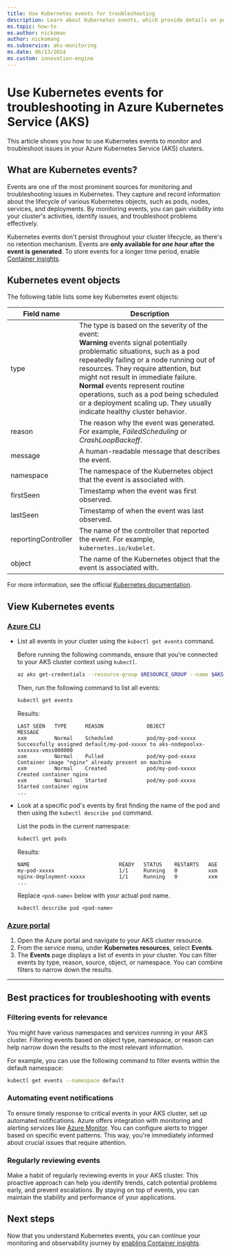 ```yaml
---
title: Use Kubernetes events for troubleshooting
description: Learn about Kubernetes events, which provide details on pods, nodes, and other Kubernetes objects.
ms.topic: how-to
ms.author: nickoman
author: nickomang
ms.subservice: aks-monitoring
ms.date: 06/13/2024
ms.custom: innovation-engine
---
```


# Use Kubernetes events for troubleshooting in Azure Kubernetes Service (AKS)

This article shows you how to use Kubernetes events to monitor and troubleshoot issues in your Azure Kubernetes Service (AKS) clusters.

## What are Kubernetes events?

Events are one of the most prominent sources for monitoring and troubleshooting issues in Kubernetes. They capture and record information about the lifecycle of various Kubernetes objects, such as pods, nodes, services, and deployments. By monitoring events, you can gain visibility into your cluster's activities, identify issues, and troubleshoot problems effectively.

Kubernetes events don't persist throughout your cluster lifecycle, as there's no retention mechanism. Events are **only available for *one hour* after the event is generated**. To store events for a longer time period, enable [Container insights][container-insights].

## Kubernetes event objects

The following table lists some key Kubernetes event objects:

|Field name|Description|
|----------|------------|
|type |The type is based on the severity of the event:<br/>**Warning** events signal potentially problematic situations, such as a pod repeatedly failing or a node running out of resources. They require attention, but might not result in immediate failure.<br/>**Normal** events represent routine operations, such as a pod being scheduled or a deployment scaling up. They usually indicate healthy cluster behavior.|
|reason|The reason why the event was generated. For example, *FailedScheduling* or *CrashLoopBackoff*.|
|message|A human-readable message that describes the event.|
|namespace|The namespace of the Kubernetes object that the event is associated with.|
|firstSeen|Timestamp when the event was first observed.|
|lastSeen|Timestamp of when the event was last observed.|
|reportingController|The name of the controller that reported the event. For example, `kubernetes.io/kubelet`.|
|object|The name of the Kubernetes object that the event is associated with.|

For more information, see the official [Kubernetes documentation][k8s-events].

## View Kubernetes events

### [Azure CLI](#tab/azure-cli)

* List all events in your cluster using the `kubectl get events` command.

    Before running the following commands, ensure that you're connected to your AKS cluster context using `kubectl`. 

    ```bash
    az aks get-credentials --resource-group $RESOURCE_GROUP --name $AKS_CLUSTER --overwrite-existing
    ```

    Then, run the following command to list all events:

    ```bash
    kubectl get events
    ```

    Results:

    <!-- expected_similarity=0.3 -->

    ```output
    LAST SEEN   TYPE      REASON              OBJECT                      MESSAGE
    xxm         Normal    Scheduled           pod/my-pod-xxxxx            Successfully assigned default/my-pod-xxxxx to aks-nodepoolxx-xxxxxxx-vmss000000
    xxm         Normal    Pulled              pod/my-pod-xxxxx            Container image "nginx" already present on machine
    xxm         Normal    Created             pod/my-pod-xxxxx            Created container nginx
    xxm         Normal    Started             pod/my-pod-xxxxx            Started container nginx
    ...
    ```

* Look at a specific pod's events by first finding the name of the pod and then using the `kubectl describe pod` command.

    List the pods in the current namespace:

    ```bash
    kubectl get pods
    ```

    Results:

    <!-- expected_similarity=0.3 -->

    ```output
    NAME                             READY   STATUS    RESTARTS   AGE
    my-pod-xxxxx                     1/1     Running   0          xxm
    nginx-deployment-xxxxx           1/1     Running   0          xxm
    ...
    ```

    Replace `<pod-name>` below with your actual pod name.

    ```shell
    kubectl describe pod <pod-name>
    ```

### [Azure portal](#tab/azure-portal)

1. Open the Azure portal and navigate to your AKS cluster resource.
1. From the service menu, under **Kubernetes resources**, select **Events**.
1. The **Events** page displays a list of events in your cluster. You can filter events by type, reason, source, object, or namespace. You can combine filters to narrow down the results.

---

## Best practices for troubleshooting with events

### Filtering events for relevance

You might have various namespaces and services running in your AKS cluster. Filtering events based on object type, namespace, or reason can help narrow down the results to the most relevant information.

For example, you can use the following command to filter events within the default namespace:

```bash
kubectl get events --namespace default
```

### Automating event notifications

To ensure timely response to critical events in your AKS cluster, set up automated notifications. Azure offers integration with monitoring and alerting services like [Azure Monitor][aks-azure-monitor]. You can configure alerts to trigger based on specific event patterns. This way, you're immediately informed about crucial issues that require attention.

### Regularly reviewing events

Make a habit of regularly reviewing events in your AKS cluster. This proactive approach can help you identify trends, catch potential problems early, and prevent escalations. By staying on top of events, you can maintain the stability and performance of your applications.

## Next steps

Now that you understand Kubernetes events, you can continue your monitoring and observability journey by [enabling Container insights][container-insights].

<!-- LINKS -->
[aks-azure-monitor]: ./monitor-aks.md
[container-insights]: /azure/azure-monitor/containers/container-insights-enable-aks
[k8s-events]: https://kubernetes.io/docs/reference/kubernetes-api/cluster-resources/event-v1/
